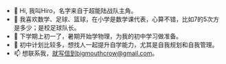 - 👋 Hi, 我叫Hiro，名字来自于超能陆战队主角。
- 👀 我喜欢数学、足球、篮球，在小学是数学课代表，心算不错，比如7的5次方是多少；是校足球队长。
- 🌱 下学期上初一了，暑期开始学物理，为我的初中学习做准备。
- 💞️ 初中计划比较多，想找人一起提升自学能力，尤其是自我规划和自我管理。
- 📫 想联系我，就写信到bigmouthcrow@gmail.com。

<!---
hiroZLD/hiroZLD is a ✨ special ✨ repository because its `README.md` (this file) appears on your GitHub profile.
You can click the Preview link to take a look at your changes.
--->

